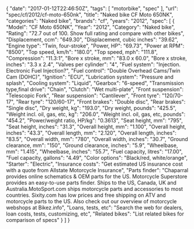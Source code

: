 {
    "date": "2017-01-12T22:46:50Z",
    "tags": [
        "motorbike",
        "spec"
    ],
    "url": "spec\/cf\/2012\/cf-moto-650nk",
    "title": "Naked bike CF Moto 650NK",
    "categories": "Naked bike",
    "brands": "cf",
    "years": "2012",
    "spec": [
        {
            "Model": "CF Moto 650NK",
            "Year": "2012",
            "Category": "Naked bike",
            "Rating": "72.7 out of 100. Show full rating and compare with other bikes",
            "Displacement, ccm": "649.30",
            "Displacement, cubic inches": "39.62",
            "Engine type": "Twin, four-stroke",
            "Power, HP": "69.73",
            "Power at RPM": "8500",
            "Top speed, km\/h": "180.0",
            "Top speed, mph": "111.8",
            "Compression": "11.3:1",
            "Bore x stroke, mm": "83.0 x 60.0",
            "Bore x stroke, inches": "3.3 x 2.4",
            "Valves per cylinder": "4",
            "Fuel system": "Injection. Electronic Fuel Injection?",
            "Fuel control": "Double Overhead Cams\/Twin Cam (DOHC)",
            "Ignition": "ECU",
            "Lubrication system": "Pressure and  splash",
            "Cooling system": "Liquid",
            "Gearbox": "6-speed",
            "Transmission type,final drive": "Chain",
            "Clutch": "Wet multi-plate",
            "Front suspension": "Telescopic Fork",
            "Rear suspension": "Cantilever",
            "Front tyre": "120\/70-17",
            "Rear tyre": "120\/60-17",
            "Front brakes": "Double disc",
            "Rear brakes": "Single disc",
            "Dry weight, kg": "193.0",
            "Dry weight, pounds": "425.5",
            "Weight incl. oil, gas, etc, kg": "206.0",
            "Weight incl. oil, gas, etc, pounds": "454.2",
            "Power\/weight ratio, HP\/kg": "0.3613",
            "Seat height, mm": "795",
            "Seat height, inches": "31.3",
            "Overall height, mm": "1.100",
            "Overall height, inches": "43.3",
            "Overall length, mm": "2.120",
            "Overall length, inches": "83.5",
            "Overall width, mm": "780",
            "Overall width, inches": "30.7",
            "Ground clearance, mm": "150",
            "Ground clearance, inches": "5.9",
            "Wheelbase, mm": "1.415",
            "Wheelbase, inches": "55.7",
            "Fuel capacity, litres": "17.00",
            "Fuel capacity, gallons": "4.49",
            "Color options": "Black\/red, white\/orange",
            "Starter": "Electric",
            "Insurance costs": "Get estimated US insurance cost with a quote from Allstate Motorcycle Insurance",
            "Parts finder": "Chaparral provides online schematics & OEM parts for the US.   Motorcycle Superstore provides an easy-to-use parts finder. Ships to the US, Canada, UK and Australia.MotoSport.com ships motorcycle parts and accessories to most countries.    Sixity.com has low prices and free shipping on ATV and motorcycle parts to the US. Also check out our overview of motorcycle webshops at Bikez.info",
            "Loans, tests, etc": "Search the web for dealers, loan costs, tests, customizing, etc",
            "Related bikes": "List related bikes for comparison of specs"
        }
    ]
}